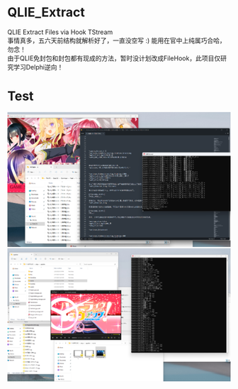 # QLIE_Extract
QLIE Extract Files via Hook TStream  
事情真多，五六天前结构就解析好了，一直没空写 :) 能用在官中上纯属巧合哈，勿念！  
由于QLIE免封包和封包都有现成的方法，暂时没计划改成FileHook，此项目仅研究学习Delphi逆向！  

# Test
![0](https://github.com/Dir-A/QLIE_Extract/blob/main/TestImage/test0.png?raw=true)
![1](https://github.com/Dir-A/QLIE_Extract/blob/main/TestImage/test1.png?raw=true)
